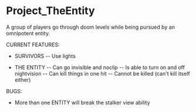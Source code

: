 # Project_TheEntity
 A group of players go through doom levels while being pursued by an omnipotent entity.
 
 CURRENT FEATURES:
 
 - SURVIVORS
 -- Use lights

 - THE ENTITY
 -- Can go invisible and noclip
 -- Is able to turn on and off nightvision
 -- Can kill things in one hit
 -- Cannot be killed (can't kill itself either)

BUGS:

- More than one ENTITY will break the stalker view ability
